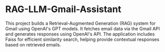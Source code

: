 # RAG-LLM-Gmail-Assistant
This project builds a Retrieval-Augmented Generation (RAG) system for Gmail using OpenAI's GPT models. It fetches email data via the Gmail API and generates responses using OpenAI's API. The application includes Faiss for efficient similarity search, helping provide contextual responses based on retrieved emails.
